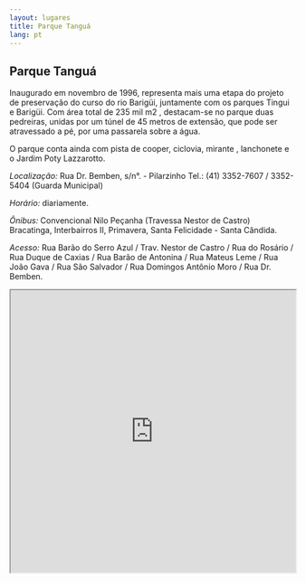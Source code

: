 ```yaml
---
layout: lugares
title: Parque Tanguá
lang: pt
---
```


## Parque Tanguá

Inaugurado em novembro de 1996, representa mais uma etapa do projeto de preservação do curso do rio Barigüi, juntamente com os parques Tingui e Barigüi. Com área total de 235 mil m2 , destacam-se no parque duas pedreiras, unidas por um túnel de 45 metros de extensão, que pode ser atravessado a pé, por uma passarela sobre a água.

O parque conta ainda com pista de cooper, ciclovia, mirante , lanchonete e o Jardim Poty Lazzarotto.


*Localização:*
Rua Dr. Bemben, s/n°. - Pilarzinho
Tel.: (41) 3352-7607 / 3352-5404 (Guarda Municipal)

*Horário:*
diariamente.

*Ônibus:*
Convencional Nilo Peçanha (Travessa Nestor de Castro)
Bracatinga, Interbairros II, Primavera, Santa Felicidade - Santa  Cândida.

*Acesso:*
Rua Barão do Serro Azul / Trav. Nestor de Castro / Rua do Rosário / Rua Duque de Caxias / Rua Barão de Antonina / Rua Mateus Leme / Rua João Gava / Rua São Salvador / Rua Domingos Antônio Moro / Rua Dr. Bemben.

<iframe style="width:100%; height:500px;" src="https://a.tiles.mapbox.com/v3/nolram.il68g4hi/attribution,zoompan,zoomwheel,geocoder,share.html"></iframe>
